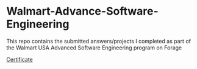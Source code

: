 # Walmart-Advance-Software-Engineering
This repo contains the submitted answers/projects I completed as part of the Walmart USA Advanced Software Engineering program on Forage

[Certificate](https://forage-uploads-prod.s3.amazonaws.com/completion-certificates/prBZoAihniNijyD6d/oX6f9BbCL9kJDJzfg_prBZoAihniNijyD6d_witEnMkSfgkxxeMvC_1740841389028_completion_certificate.pdf)
